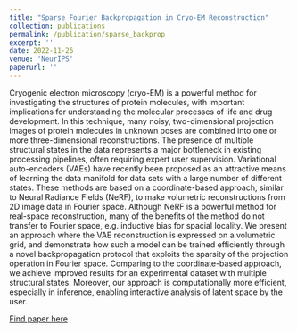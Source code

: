 ```yaml
---
title: "Sparse Fourier Backpropagation in Cryo-EM Reconstruction"
collection: publications
permalink: /publication/sparse_backprop
excerpt: ''
date: 2022-11-26
venue: 'NeurIPS'
paperurl: ''
---
```

Cryogenic electron microscopy (cryo-EM) is a powerful method for investigating the structures of protein molecules, with important implications for understanding the molecular processes of life and drug development. In this technique, many noisy, two-dimensional projection images of protein molecules in unknown poses are combined into one or more three-dimensional reconstructions. The presence of multiple structural states in the data represents a major bottleneck in existing processing pipelines, often requiring expert user supervision. Variational auto-encoders (VAEs) have recently been proposed as an attractive means of learning the data manifold for data sets with a large number of different states. These methods are based on a coordinate-based approach, similar to Neural Radiance Fields (NeRF), to make volumetric reconstructions from 2D image data in Fourier space. Although NeRF is a powerful method for real-space reconstruction, many of the benefits of the method do not transfer to Fourier space, e.g. inductive bias for spacial locality. We present an approach where the VAE reconstruction is expressed on a volumetric grid, and demonstrate how such a model can be trained efficiently through a novel backpropagation protocol that exploits the sparsity of the projection operation in Fourier space. Comparing to the coordinate-based approach, we achieve improved results for an experimental dataset with multiple structural states. Moreover, our approach is computationally more efficient, especially in inference, enabling interactive analysis of latent space by the user.

[Find paper here](https://nips.cc/Conferences/2022/Schedule?showEvent=52953)

